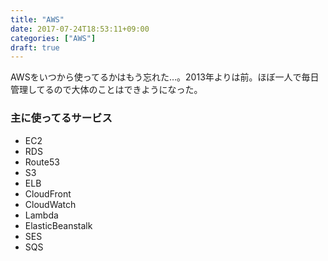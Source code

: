 ```yaml
---
title: "AWS"
date: 2017-07-24T18:53:11+09:00
categories: ["AWS"]
draft: true
---
```


AWSをいつから使ってるかはもう忘れた…。2013年よりは前。ほぼ一人で毎日管理してるので大体のことはできようになった。

### 主に使ってるサービス
- EC2
- RDS
- Route53
- S3
- ELB
- CloudFront
- CloudWatch
- Lambda
- ElasticBeanstalk
- SES
- SQS
